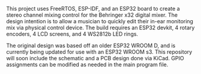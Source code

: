 This project uses FreeRTOS, ESP-IDF, and an ESP32 board to create a stereo channel mixing control for the Behringer x32 digital mixer. The design intention is to allow a musician to quickly edit their in-ear monitoring mix via physical control device. The build requires an ESP32 devkit, 4 rotary encoders, 4 LCD screens, and 4 WS2812b LED rings.

The original design was based off an older ESP32 WROOM D, and is currently being updated for use with an ESP32 WROOM s3. This repository will soon include the schematic and a PCB design done via KiCad.
GPIO assignments can be modified as needed in the main program file.
